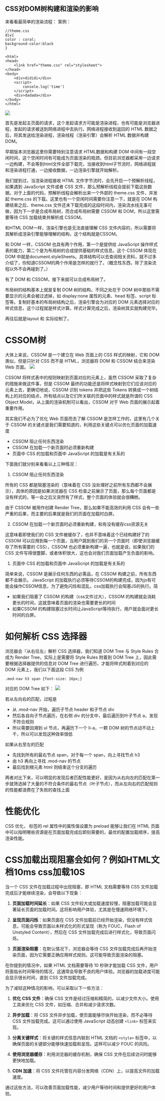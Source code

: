 ## CSS对DOM树构建和渲染的影响

来看看最简单的渲染流程：
案例：
```
//theme.css
div{
color : coral;
background-color:black
}
​
<html>
<head>
    <link href="theme.css" rel="stylesheet">
</head>
<body>
    <div>dididi</div>
    <script>
        console.log('time')
    </script>
    <div>dadada</div>
</body>
</html>
```

![](https://p3-juejin.byteimg.com/tos-cn-i-k3u1fbpfcp/463a067369a9425fac1ccf54aeeac800~tplv-k3u1fbpfcp-zoom-in-crop-mark:1304:0:0:0.awebp)


首先是发起主页面的请求，这个发起请求方可能是渲染进程，也有可能是浏览器进程，发起的请求被送到网络进程中去执行。网络进程接收到返回的 HTML 数据之后，将其发送给渲染进程，渲染线程（渲染引擎）会解析 HTML 数据并构建 DOM。

早期版本浏览器这里你需要特别注意请求 HTML数据和构建 DOM 中间有一段空闲时间，这个空闲时间有可能成为页面渲染的瓶颈。但目前浏览器都采用一边请求一边构建，不会等到html文件全部下载完，当接收到html子节流时，网络进程就和渲染进程打通，一边接收数据，一边渲染引擎就开始解析。

我们提到过，当渲染进程接收 HTML 文件字节流时，会先开启一个预解析线程，如果遇到 JavaScript 文件或者 CSS 文件，那么预解析线程会提前下载这些数据。对于上面的代码，预解析线程会解析出来一个外部的 theme.css 文件，并发起 theme.css 的下载。这里也有一个空闲时间需要你注意一下，就是在 DOM 构建结束之后、theme.css 文件还未下载完成的这段时间内，渲染流水线无事可做，因为下一步是合成布局树，而合成布局树需要 CSSOM 和 DOM，所以这里需要等待 CSS 加载结束并解析成 CSSOM。

和HTML DOM一样，渲染引擎也是无法直接理解 CSS 文件内容的，所以需要将其解析成渲染引擎能够理解的结构，这个结构就是CSSOM。

和 DOM 一样，CSSOM 也具有两个作用，第一个是提供给 JavaScript 操作样式表的能力，第二个是为布局树的合成提供基础的样式信息。这个 CSSOM 体现在 DOM 中就是document.styleSheets。具体结构可以去查阅相关资料，就不过多介绍了，你知道CSSOM的两个作用是怎样的就行了。（概念性东西，除了渲染流程以外不会再碰到了。）

有了 DOM 和 CSSOM，接下来就可以合成布局树了。

布局树的结构基本上就是复制 DOM 树的结构，不同之处在于 DOM 树中那些不需要显示的元素会被过滤掉，如 display:none 属性的元素、head 标签、script 标签等。复制好基本的布局树结构之后，渲染引擎会为对应的 DOM 元素选择对应的样式信息，这个过程就是样式计算。样式计算完成之后，渲染树其实就构建完毕。

再往后就是layout 和 实际绘制了。

# CSSOM树
大体上来说，CSSOM 是一个建立在 Web 页面上的 CSS 样式的映射，它和 DOM 类似，但是只针对 CSS 而不是 HTML，浏览器将 DOM 和 CSSOM 结合来渲染 Web 页面。
![](https://raw.githubusercontent.com/heptaluan/blog-backups/master/cdn/js/37-08.png)


CSSOM 将样式表中的规则映射到页面对应的元素上，虽然 CSSOM 采取了复杂的措施来做这件事，但是 CSSOM 最终的功能还是将样式映射到它们应该对应的元素上去，更确切地说，CSSOM 识别 tokens 并把这些 Tokens 转换成一个树结构上的对应的结点，所有结点以及它们所关联的页面中的样式就是所谓的 CSS Object Model，从上面的渲染机制可以看出，CSSOM 对于 Web 页面的展示起着重要作用。

其实我们不必为了优化 Web 页面而去了解 CSSOM 是怎样工作的，这里有几个关于 CSSOM 的关键点是我们需要知道的，利用这些关键点可以优化页面的加载速度

* CSSOM 阻止任何东西渲染
* CSSOM 在加载一个新页面时必须重新构建
* 页面中 CSS 的加载和页面中 JavaScript 的加载是有关系的

下面我们就分别来看看以上三种情况：

1. CSSOM 阻止任何东西渲染

所有的 CSS 都是阻塞渲染的（意味着在 CSS 没处理好之前所有东西都不会展示），具体的原因是如果浏览器在 CSS 检查之前展示了页面，那么每个页面都是没有样式的，等一会之后又突然有了样式，整个页面的体验就会很糟糕。

由于 CSSOM 被用作创建 Render Tree，那么如果不能高效的利用 CSS 会有一些严重的后果，而主要的后果就是我们的页面在加载时白屏。

2. CSSOM 在加载一个新页面时必须重新构建，和有没有缓存css资源无关

这意味着即使我们的 CSS 文件被缓存了，也并不意味着这个已经构建好了的 CSSOM 可以应用到每一个页面，当用户跳到我们的另一个页面时（即使浏览器缓存了所有需要的 CSS），CSSOM 也必须重新构建一遍，也就是说，如果我们的 CSS 文件写得很蹩脚，或者体积很大，这也会对我们页面加载产生负面的影响。

1. 页面中 CSS 的加载和页面中 JavaScript 的加载是有关系的

简单来说，CSSOM 是展示任何东西的必需品，在 CSSOM 构建之前，所有东西都不会展示。
JavaScript 的加载执行必须等待CSSOM的构建完成，因为js有可能会操作CSSOM信息，为了避免闪烁和混乱，css加载执行会阻塞JS的执行。简

* 如果我们阻塞了 CSSOM 的构建（css文件过大），CSSOM 的构建就会消耗更长的时间，这就意味着页面的渲染也需要更长的时间
* 如果CSSOM 的构建阻塞过长时间让JavaScript等待执行，用户就会面对更长时间的白屏。


# 如何解析 CSS 选择器
浏览器会『从右往左』解析 CSS 选择器，我们知道 DOM Tree 与 Style Rules 合成为 Render Tree，实际上是需要将 Style Rules 附着到 DOM Tree 上，因此需要根据选择器提供的信息对 DOM Tree 进行遍历，才能将样式附着到对应的 DOM 元素上，我们以下面这段 CSS 为例

`.mod-nav h3 span {font-size: 16px;}`

对应的 DOM Tree 如下：
![](https://raw.githubusercontent.com/heptaluan/blog-backups/master/cdn/js/37-14.png)

若从左向右的匹配，过程是

* 从 .mod-nav 开始，遍历子节点 header 和子节点 div
* 然后各自向子节点遍历，在右侧 div 的分支中，最后遍历到叶子节点 a，发现不符合规则
* 所以需要回溯到 ul 节点，再遍历下一个 li-a，一颗 DOM 树的节点动不动上千，所以可以发现这种效率很低

如果从右至左的匹配

* 先找到所有的最右节点 span，对于每一个 span，向上寻找节点 h3
* 由 h3 再向上寻找 .mod-nav 的节点
* 最后找到根元素 html 则结束这个分支的遍历

两者对比下来，可以明显的发现后者匹配性能更好，是因为从右向左的匹配在第一步就筛选掉了大量的不符合条件的最右节点（叶子节点），而从左向右的匹配规则的性能都浪费在了失败的查找上面


# 性能优化
CSS 优化，<link> 标签的 rel 属性中的属性值设置为 preload 能够让我们在 HTML 页面中可以指明哪些资源是在页面加载完成后即刻需要的，最优的配置加载顺序，提高渲染性能。




# CSS加载出现阻塞会如何？例如HTML文档10ms css加载10S
当一个 CSS 文件在加载过程中出现阻塞，即 HTML 文档需要等待 CSS 文件加载完成后才能继续渲染，会导致以下现象：

1. **页面加载时间延长**：如果 CSS 文件较大或加载速度较慢，阻塞加载可能会显著延长页面的加载时间。这将影响用户体验，尤其是在慢速网络环境下。

2. **呈现页面闪烁**：如果页面在 CSS 文件加载前已经开始渲染，但没有样式信息，可能会导致页面以未样式化的形式呈现（称为 FOUC，Flash of Unstyled Content），然后在 CSS 文件加载完成后进行样式化，导致页面闪烁。

3. **页面渲染阻塞**：在默认情况下，浏览器会等待 CSS 文件加载完成后再开始渲染页面，因为它需要正确应用样式规则。这可能导致页面渲染的阻塞。

在你提到的情况中，如果 HTML 文档需要等待 10 秒钟才能加载 CSS 文件，用户将面临长时间等待的情况，这通常会导致不良的用户体验。浏览器的加载进度可能会显示很长时间，直到 CSS 文件加载完成。

为了减轻这种情况的影响，可以采取以下一些方法：

1. **优化 CSS 文件**：确保 CSS 文件是经过压缩和精简的，以减少文件大小。使用工具来优化 CSS 文件，如压缩、合并和减少请求次数。

2. **异步加载**：将 CSS 文件异步加载，使页面能够尽快开始渲染，而不必等待 CSS 文件加载完成。这可以通过使用 JavaScript 动态创建 `<link>` 标签来实现。

3. **分离关键样式**：将关键的样式信息内联到 HTML 文档的 `<style>` 标签中，以确保页面的关键部分能够快速加载和呈现。这样可以减少 FOUC 的风险。

4. **使用浏览器缓存**：利用浏览器的缓存机制，确保 CSS 文件在后续访问时能够更快地加载。

5. **CDN 加速**：将 CSS 文件托管在内容分发网络（CDN）上，以提高文件的加载速度。

通过这些方法，可以改善页面加载性能，减少用户等待时间和提供更好的用户体验。